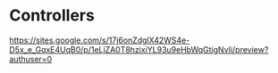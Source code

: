 Controllers
===========


https://sites.google.com/s/17j6onZdglX42WS4e-D5x_e_GqxE4UqB0/p/1eLjZA0T8hzixiYL93u9eHbWqGtigNvIi/preview?authuser=0
